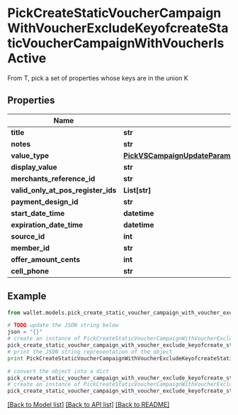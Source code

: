 # PickCreateStaticVoucherCampaignWithVoucherExcludeKeyofcreateStaticVoucherCampaignWithVoucherIsActive

From T, pick a set of properties whose keys are in the union K

## Properties

Name | Type | Description | Notes
------------ | ------------- | ------------- | -------------
**title** | **str** |  | 
**notes** | **str** |  | 
**value_type** | [**PickVSCampaignUpdateParamsExcludeKeyofVSCampaignUpdateParamsStartDateOrExpirationDateValueType**](PickVSCampaignUpdateParamsExcludeKeyofVSCampaignUpdateParamsStartDateOrExpirationDateValueType.md) |  | 
**display_value** | **str** |  | [optional] 
**merchants_reference_id** | **str** |  | [optional] 
**valid_only_at_pos_register_ids** | **List[str]** |  | [optional] 
**payment_design_id** | **str** |  | 
**start_date_time** | **datetime** |  | 
**expiration_date_time** | **datetime** |  | 
**source_id** | **int** |  | 
**member_id** | **str** |  | [optional] 
**offer_amount_cents** | **int** |  | 
**cell_phone** | **str** |  | [optional] 

## Example

```python
from wallet.models.pick_create_static_voucher_campaign_with_voucher_exclude_keyofcreate_static_voucher_campaign_with_voucher_is_active import PickCreateStaticVoucherCampaignWithVoucherExcludeKeyofcreateStaticVoucherCampaignWithVoucherIsActive

# TODO update the JSON string below
json = "{}"
# create an instance of PickCreateStaticVoucherCampaignWithVoucherExcludeKeyofcreateStaticVoucherCampaignWithVoucherIsActive from a JSON string
pick_create_static_voucher_campaign_with_voucher_exclude_keyofcreate_static_voucher_campaign_with_voucher_is_active_instance = PickCreateStaticVoucherCampaignWithVoucherExcludeKeyofcreateStaticVoucherCampaignWithVoucherIsActive.from_json(json)
# print the JSON string representation of the object
print PickCreateStaticVoucherCampaignWithVoucherExcludeKeyofcreateStaticVoucherCampaignWithVoucherIsActive.to_json()

# convert the object into a dict
pick_create_static_voucher_campaign_with_voucher_exclude_keyofcreate_static_voucher_campaign_with_voucher_is_active_dict = pick_create_static_voucher_campaign_with_voucher_exclude_keyofcreate_static_voucher_campaign_with_voucher_is_active_instance.to_dict()
# create an instance of PickCreateStaticVoucherCampaignWithVoucherExcludeKeyofcreateStaticVoucherCampaignWithVoucherIsActive from a dict
pick_create_static_voucher_campaign_with_voucher_exclude_keyofcreate_static_voucher_campaign_with_voucher_is_active_form_dict = pick_create_static_voucher_campaign_with_voucher_exclude_keyofcreate_static_voucher_campaign_with_voucher_is_active.from_dict(pick_create_static_voucher_campaign_with_voucher_exclude_keyofcreate_static_voucher_campaign_with_voucher_is_active_dict)
```
[[Back to Model list]](../README.md#documentation-for-models) [[Back to API list]](../README.md#documentation-for-api-endpoints) [[Back to README]](../README.md)


